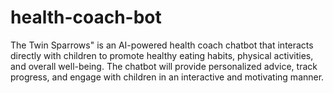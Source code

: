 # health-coach-bot
The Twin Sparrows" is an AI-powered health coach chatbot that interacts directly with children to promote healthy eating habits, physical activities, and overall well-being. The chatbot will provide personalized advice, track progress, and engage with children in an interactive and motivating manner.
